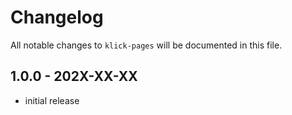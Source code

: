 <!-- @format -->

# Changelog

All notable changes to `klick-pages` will be documented in this file.

## 1.0.0 - 202X-XX-XX

- initial release
